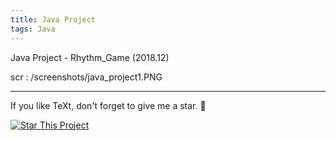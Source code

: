 ```yaml
---
title: Java Project
tags: Java
---
```


Java Project - Rhythm_Game (2018.12)

scr : /screenshots/java_project1.PNG


<!--more-->

---

If you like TeXt, don't forget to give me a star. :star2:

[![Star This Project](https://img.shields.io/github/stars/kitian616/jekyll-TeXt-theme.svg?label=Stars&style=social)](https://github.com/kitian616/jekyll-TeXt-theme/)
